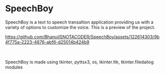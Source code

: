 # SpeechBoy
SpeechBoy is a text to speech transaltion application providing us with a variety of options to customize the voice.
This is a preview of the project.

https://github.com/BhanujISNOTACODER/SpeechBoy/assets/122614303/9b4f775a-2223-4876-abf6-d25014b424b9

<br><br>
SpeechBoy is made using tkinter, pyttsx3, os, tkinter.ttk, tkinter.filedailog modules 
